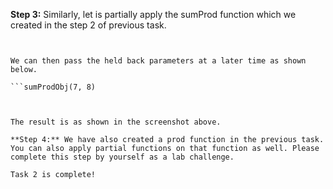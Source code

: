 
**Step 3:** Similarly, let is partially apply the sumProd function which we created in the step 2 of previous task.

```val sumProdObj = sumProd(5, 6)_


We can then pass the held back parameters at a later time as shown below.

```sumProdObj(7, 8)

 

The result is as shown in the screenshot above.

**Step 4:** We have also created a prod function in the previous task. You can also apply partial functions on that function as well. Please complete this step by yourself as a lab challenge.

Task 2 is complete!
